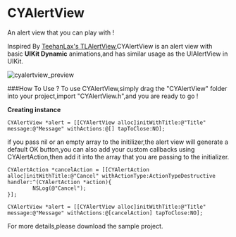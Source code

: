 # CYAlertView

An alert view that you can play with !

Inspired By [TeehanLax's TLAlertView](https://github.com/TeehanLax/TLAlertView),CYAlertView is an alert view with basic **UIKit Dynamic** animations,and has similar usage as the UIAlertView in UIKit. 

![cyalertview_preview](https://cloud.githubusercontent.com/assets/14084540/9724893/a857cdc6-5610-11e5-8a59-9b9bb195b258.gif)


###How To Use ?
To use CYAlertView,simply drag the "CYAlertView" folder into your project,import "CYAlertView.h",and you are ready to go ! 

**Creating instance**

```objective-j 
CYAlertView *alert = [[CYAlertView alloc]initWithTitle:@"Title" message:@"Message" withActions:@[] tapToClose:NO];

```


if you pass nil or an empty array to the initilizer,the alert view will generate a default OK button,you can also add your custom callbacks using CYAlertAction,then add it into the array that you are passing to the initializer.

```objective-j
CYAlertAction *cancelAction = [[CYAlertAction alloc]initWithTitle:@"Cancel" withActionType:ActionTypeDestructive handler:^(CYAlertAction *action){
        NSLog(@"Cancel");
}];

CYAlertView *alert = [[CYAlertView alloc]initWithTitle:@"Title" message:@"Message" withActions:@[cancelAction] tapToClose:NO];
```
For more details,please download the sample project.
